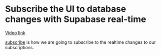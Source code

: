 # Subscribe the UI to database changes with Supabase real-time

[Video link](https://www.egghead.io/lessons/supabase-subscribe-the-ui-to-database-changes-with-supabase-real-time?pl=build-a-saas-product-with-next-js-supabase-and-stripe-61f2bc20)

<TimeStamp start="01:00" end="01:10">

[subscribe](https://supabase.io/docs/reference/javascript/subscribe) is how we are going to subscribe to the realtime changes to our subscriptions. 

</TimeStamp>
